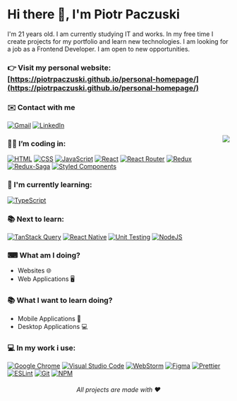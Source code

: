 # Hi there 👋, I'm Piotr Paczuski

I'm 21 years old. I am currently studying IT and works. In my free time I create projects for my portfolio and learn new technologies. I am looking for a job as a Frontend Developer. I am open to new opportunities.

### 👉 Visit my personal website: [https://piotrpaczuski.github.io/personal-homepage/](https://piotrpaczuski.github.io/personal-homepage/)

### ✉️ Contact with me
[![Gmail](https://img.shields.io/badge/gmail-D14836?style=for-the-badge&logo=gmail&logoColor=white)](mailto:paczuskipio@gmail.com)
[![LinkedIn](https://img.shields.io/badge/linkedin-%230077B5.svg?style=for-the-badge&logo=linkedin&logoColor=white)](https://www.linkedin.com/in/piotr-paczuski/)

<img align="right" src="https://github-readme-stats.vercel.app/api/top-langs/?username=piotrpaczuski&layout=compact&theme=dark">

### 👨‍💻 I’m coding in:

[![HTML](https://img.shields.io/badge/HTML5-E34F26?style=for-the-badge&logo=html5&logoColor=white)](https://developer.mozilla.org/en-US/docs/Learn/Getting_started_with_the_web/HTML_basics)
[![CSS](https://img.shields.io/badge/CSS3-1572B6?style=for-the-badge&logo=css3&logoColor=white)](https://developer.mozilla.org/en-US/docs/Learn/Getting_started_with_the_web/CSS_basics)
[![JavaScript](https://img.shields.io/badge/JavaScript%20ES6+%20-F7DF1E?style=for-the-badge&logo=javascript&logoColor=black)](https://developer.mozilla.org/en-US/docs/Web/JavaScript)
[![React](https://img.shields.io/badge/react-%2320232a.svg?style=for-the-badge&logo=react&logoColor=%2361DAFB)](https://reactjs.org/)
[![React Router](https://img.shields.io/badge/-React%20Router-%23CA4245.svg?style=for-the-badge&logo=react-router&logoColor=white)](https://reactrouter.com/en/main)
[![Redux](https://img.shields.io/badge/-Redux-764ABC.svg?style=for-the-badge&logo=redux&logoColor=white)](https://redux.js.org/)
[![Redux-Saga](https://img.shields.io/badge/-Redux--Saga-764ABC.svg?style=for-the-badge&logo=redux-saga&logoColor=white)](https://redux-saga.js.org/)
[![Styled Components](https://img.shields.io/badge/-Styled%20Components-DB7093.svg?style=for-the-badge&logo=styled-components&logoColor=white)](https://styled-components.com/)

### 🌱 I'm currently learning:

[![TypeScript](https://img.shields.io/badge/TYPESCRIPT-3178c6?style=for-the-badge&logo=typescript&logoColor=white)](https://www.typescriptlang.org/)

### 📚 Next to learn:

[![TanStack Query](https://img.shields.io/badge/-TanStack%20Query-%2361DAFB?style=for-the-badge&logo=react&logoColor=white)](https://tanstack.com/query/latest)
[![React Native](https://img.shields.io/badge/-React%20Native-%2361DAFB?style=for-the-badge&logo=react&logoColor=white)](https://reactnative.dev/)
[![Unit Testing](https://img.shields.io/badge/-Unit%20testing-%23E5E5E5?style=for-the-badge&logo=jest&logoColor=C21325)](#)
[![NodeJS](https://img.shields.io/badge/NODEJS-339933?style=for-the-badge&logo=node.js&logoColor=white)](https://nodejs.org/en/)


### ⌨ What am I doing?

-   Websites 🌐
-   Web Applications 🖥

### 📚 What I want to learn doing?

-   Mobile Applications 📱
-   Desktop Applications 💻

### 💻 In my work i use:

[![Google Chrome](https://img.shields.io/badge/Google_chrome-4285F4?style=for-the-badge&logo=Google-chrome&logoColor=white)](https://www.google.com/intl/pl_pl/chrome/)
[![Visual Studio Code](https://img.shields.io/badge/Visual_Studio_Code-0078D4?style=for-the-badge&logo=visual%20studio%20code&logoColor=white)](https://code.visualstudio.com/)
[![WebStorm](https://img.shields.io/badge/webstorm-143?style=for-the-badge&logo=webstorm&logoColor=white&color=black)](https://www.jetbrains.com/webstorm/)
[![Figma](https://img.shields.io/badge/-Figma-F24E1E.svg?style=for-the-badge&logo=figma&logoColor=white)](https://www.figma.com/)
[![Prettier](https://img.shields.io/badge/prettier-1A2C34?style=for-the-badge&logo=prettier&logoColor=F7BA3E)](https://prettier.io/)
[![ESLint](https://img.shields.io/badge/ESLint-4b32c3?style=for-the-badge&logo=eslint&logoColor=white)](https://eslint.org/)
[![Git](https://img.shields.io/badge/Git-F05032?style=for-the-badge&logo=git&logoColor=white)](https://git-scm.com/)
[![NPM](https://img.shields.io/badge/-NPM-%23CB3837?style=for-the-badge&logo=npm&logoColor=white)](https://www.npmjs.com/)

<h6 align=center> All projects are made with ❤</h6>
